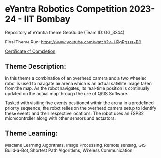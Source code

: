 # eYantra Robotics Competition 2023-24 - IIT Bombay
Repository of eYantra theme GeoGuide (Team ID: GG_3344)

Final Theme Run:  https://www.youtube.com/watch?v=HPgPgsss-B0

[ Certificate of Completion ](https://drive.google.com/file/d/1SlUN2bVJ-ioxV0nCYBDmJ1CLFNW2_wOS/view?usp=sharing)

##  Theme Description:
 In this theme a combination of an overhead camera and a two wheeled robot is used to navigate an arena
 which is an actual satellite image taken from the map. As the robot navigates, its real-time position is
 continually updated on the actual map through the use of QGIS Software.

 Tasked with visiting five events positioned within the arena in a predefined priority sequence, the robot
 relies on the overhead camera setup to identify these events and their respective locations. The robot uses an
 ESP32 microcontroller along with other sensors and actuators.

  ## Theme Learning: 
  Machine Learning Algorithms, Image Processing, Remote sensing, GIS, Build-a-Bot,
 Shortest Path Algorithms, Wireless Communication
 
